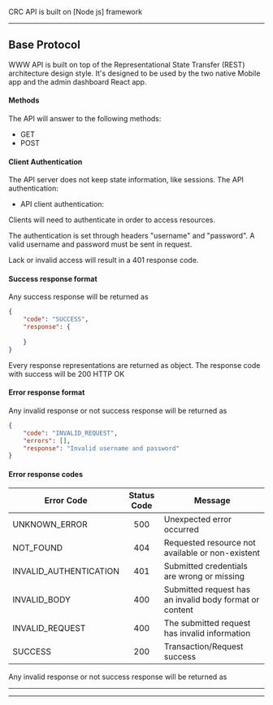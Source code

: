 
CRC API is built on  [Node js] framework

---

## Base Protocol

WWW API is built on top of the Representational State Transfer (REST) architecture design style. It's designed to be used by the two native Mobile app and the admin dashboard React app.

#### Methods

The API will answer to the following methods:

- GET
- POST

#### Client Authentication

The API server does not keep state information, like sessions.
The API authentication:

- API client authentication:

Clients will need to authenticate in order to access resources.

The authentication is set through headers "username" and "password".
A valid username and password must be sent in request.

Lack or invalid access will result in a 401 response code.

####  Success response format

Any success response will be returned as

```json
{
    "code": "SUCCESS",
    "response": {
       
    }
}
```
Every response representations are returned as object. The response code with success will be 200 HTTP OK

####  Error response format

Any invalid response or not success response will be returned as

```json
{
    "code": "INVALID_REQUEST",
    "errors": [],
    "response": "Invalid username and password"
}
```

####  Error response codes

| Error Code                    | Status Code | Message |
| ------------------------      |:-----------:| ------- |
|UNKNOWN_ERROR                  |500|Unexpected error occurred|
|NOT_FOUND                      |404|Requested resource not available or non-existent|
|INVALID_AUTHENTICATION         |401|Submitted credentials are wrong or missing|
|INVALID_BODY                   |400|Submitted request has an invalid body format or content|
|INVALID_REQUEST                |400|The submitted request has invalid information|
|SUCCESS                        |200|Transaction/Request success|

Any invalid response or not success response will be returned as



---


---
